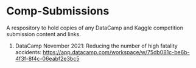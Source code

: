 # Comp-Submissions
A respository to hold copies of any DataCamp and Kaggle competition submission content and links.

1. DataCamp November 2021: Reducing the number of high fatality accidents: https://app.datacamp.com/workspace/w/75db081c-be6b-4f3f-8f4c-06eabf2e3bc5
